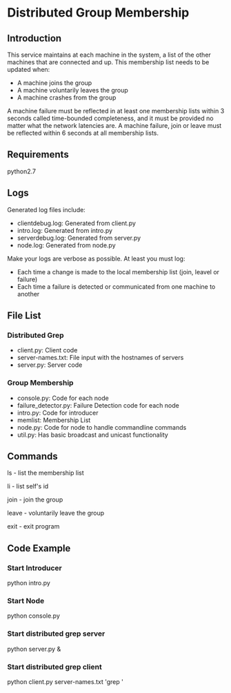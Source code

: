 # Distributed Group Membership

## Introduction

This service maintains at each machine in the system, a list of the other machines that are connected and up. This membership list needs to be updated when:
* A machine joins the group
* A machine voluntarily leaves the group
* A machine crashes from the group

A machine failure must be reflected in at least one membership lists within 3 seconds called time-bounded completeness, and it must be provided no matter what the network latencies are. A machine failure, join or leave must be reflected within 6 seconds at all membership lists.

## Requirements

python2.7

## Logs

Generated log files include:
* clientdebug.log: Generated from client.py
* intro.log: Generated from intro.py
* serverdebug.log: Generated from server.py
* node.log: Generated from node.py

Make your logs are verbose as possible. At least you must log:
* Each time a change is made to the local membership list (join, leavel or failure)
* Each time a failure is detected or communicated from one machine to another

## File List
### Distributed Grep
* client.py: Client code
* server-names.txt: File input with the hostnames of servers
* server.py: Server code

### Group Membership
* console.py: Code for each node
* failure_detector.py: Failure Detection code for each node
* intro.py: Code for introducer
* memlist: Membership List
* node.py: Code for node to handle commandline commands
* util.py: Has basic broadcast and unicast functionality

## Commands

ls - list the membership list

li - list self's id

join - join the group

leave - voluntarily leave the group

exit - exit program

## Code Example

### Start Introducer

python intro.py

### Start Node

python console.py

### Start distributed grep server

python server.py &

### Start distributed grep client

python client.py server-names.txt 'grep <command> <files>'

